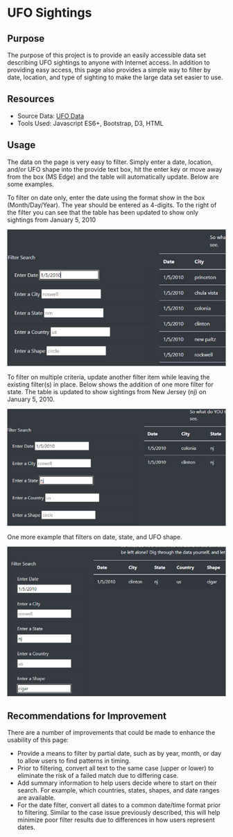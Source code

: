# UFO Sightings
## Purpose
The purpose of this project is to provide an easily accessible data set describing UFO sightings to anyone with Internet access.  In addition to providing easy access, this page also provides a simple way to filter by date, location, and type of sighting to make the large data set easier to use.

## Resources
- Source Data:  [UFO Data](./static/js/data.js)
- Tools Used:  Javascript ES6+, Bootstrap, D3, HTML

## Usage
The data on the page is very easy to filter.  Simply enter a date, location, and/or UFO shape into the provide text box, hit the enter key or move away from the box (MS Edge) and the table will automatically update.  Below are some examples.

To filter on date only, enter the date using the format show in the box (Month/Day/Year).  The year should be entered as 4-digits.  To the right of the filter you can see that the table has been updated to show only sightings from January 5, 2010

![Filter by Date only](./static/images/date-only.png)

To filter on multiple criteria, update another filter item while leaving the existing filter(s) in place.  Below shows the addition of one more filter for state.  The table is updated to show sightings from New Jersey (nj) on January 5, 2010.

![Filter by Date and State](./static/images/date-state.png) 

One more example that filters on date, state, and UFO shape.

![Filter by Date, State, and Shape](./static/images/date-state-shape.png) 

## Recommendations for Improvement
There are a number of improvements that could be made to enhance the usability of this page:
- Provide a means to filter by partial date, such as by year, month, or day to allow users to find patterns in timing.
- Prior to filtering, convert all text to the same case (upper or lower) to eliminate the risk of a failed match due to differing case.
- Add summary information to help users decide where to start on their search.  For example, which countries, states, shapes, and date ranges are available.
- For the date filter, convert all dates to a common date/time format prior to filtering.  Similar to the case issue previously described, this will help minimize poor filter results due to differences in how users represent dates.